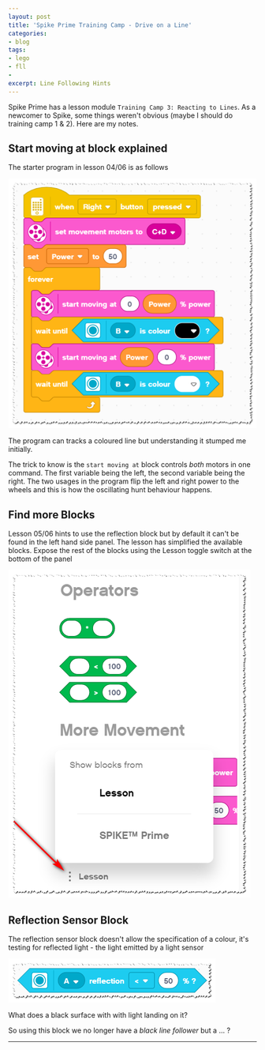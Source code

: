 ```yaml
---
layout: post
title: 'Spike Prime Training Camp - Drive on a Line'
categories:
- blog
tags: 
- lego
- fll
- 
excerpt: Line Following Hints
---
```


Spike Prime has a lesson module `Training Camp 3: Reacting to Lines`. As a newcomer to Spike, some things weren't obvious (maybe I should do training camp 1 & 2). Here are my notes.

## Start moving at block explained

The starter program in lesson 04/06 is as follows

![Scripts folder](/assets/img/blog/20210808/drive-on-a-line.png)

The program can tracks a coloured line but understanding it stumped me initially.

The trick to know is the `start moving at` block controls *both* motors in one command.
The first variable being the left, the second variable being the right.
The two usages in the program flip the left and right power to the wheels and this is how the oscillating hunt behaviour happens.

## Find more Blocks

Lesson 05/06 hints to use the reflection block but by default it can't be found in the left hand side panel.
The lesson has simplified the available blocks. Expose the rest of the blocks using the Lesson toggle switch at the bottom of the panel

![Scripts folder](/assets/img/blog/20210808/more-blocks.png)

## Reflection Sensor Block

The reflection sensor block doesn't allow the specification of a colour, it's testing for reflected light - the light emitted by a light sensor

![Scripts folder](/assets/img/blog/20210808/reflection-block.png)

What does a black surface with with light landing on it?

So using this block we no longer have a _black line follower_ but a ... ?

---